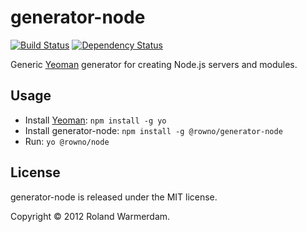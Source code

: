 generator-node
==============

[![Build Status](https://travis-ci.org/Rowno/generator-node.svg?branch=master)](https://travis-ci.org/Rowno/generator-node)
[![Dependency Status](https://david-dm.org/Rowno/generator-node/status.svg)](https://david-dm.org/Rowno/generator-node)

Generic [Yeoman][] generator for creating Node.js servers and modules.


Usage
-----
 - Install [Yeoman][]: `npm install -g yo`
 - Install generator-node: `npm install -g @rowno/generator-node`
 - Run: `yo @rowno/node`


License
-------
generator-node is released under the MIT license.

Copyright © 2012 Roland Warmerdam.


[yeoman]: http://yeoman.io/
